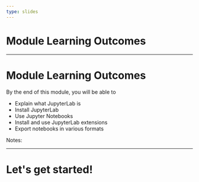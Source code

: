 ```yaml
---
type: slides
---
```


# Module Learning Outcomes

---

# Module Learning Outcomes

By the end of this module, you will be able to

- Explain what JupyterLab is
- Install JupyterLab
- Use Jupyter Notebooks
- Install and use JupyterLab extensions
- Export notebooks in various formats

Notes:



---

# Let's get started!
